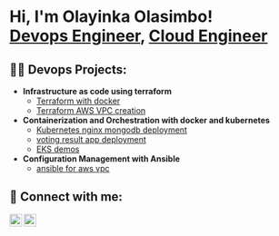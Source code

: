 <h1>Hi, I'm Olayinka Olasimbo! <br/><a href="https://github.com/donwaikay">Devops Engineer</a>, <a href="https://www.linkedin.com/in/olayinkaolasimbo/">Cloud Engineer</a>

<h2>👨‍💻 Devops Projects:</h2>

- <b>Infrastructure as code using terraform</b>
  - [Terraform with docker](https://github.com/donwaikay/terraform-docker)
  - [Terraform AWS VPC creation](https://github.com/donwaikay/terraform_vpc_creation)
- <b>Containerization and Orchestration with docker and kubernetes</b>
  - [Kubernetes nginx mongodb deployment](https://github.com/donwaikay/kubernetes_nginx_mongodb)
  - [voting result app deployment](https://github.com/donwaikay/voting_result_app_k8s.git)
  - [EKS demos](https://github.com/donwaikay/eks-demos)
- <b>Configuration Management with Ansible</b>
  - [ansible for aws vpc](https://github.com/donwaikay/ansible-aws-vpc)

<h2> 🤳 Connect with me:</h2>

[<img align="left" alt="JoshMadakor | Twitter" width="22px" src="https://cdn.jsdelivr.net/npm/simple-icons@v3/icons/twitter.svg" />][twitter]
[<img align="left" alt="JoshMadakor | LinkedIn" width="22px" src="https://cdn.jsdelivr.net/npm/simple-icons@v3/icons/linkedin.svg" />][linkedin]

[twitter]: https://twitter.com/donwaikay
[linkedin]: https://linkedin.com/in/olayinkaolasimbo

<!--
**joshmadakor1/joshmadakor1** is a ✨ _special_ ✨ repository because its `README.md` (this file) appears on your GitHub profile.

Here are some ideas to get you started:

- 🔭 I’m currently working on ...
- 🌱 I’m currently learning ...
- 👯 I’m looking to collaborate on ...
- 🤔 I’m looking for help with ...
- 💬 Ask me about ...
- 📫 How to reach me: ...
- 😄 Pronouns: ...
- ⚡ Fun fact: ...
-->
